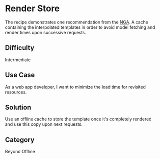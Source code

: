 # Render Store
The recipe demonstrates one recommendation from the [NGA](https://wiki.mozilla.org/Gaia/Architecture_Proposal#Render_store). A cache containing the interpolated templates in order to avoid model fetching and render times upon successive requests.

## Difficulty
Intermediate

## Use Case
As a web app developer, I want to minimize the load time for revisited resources.

## Solution
Use an offline cache to store the template once it's completely rendered and use this copy upon next requests.

## Category
Beyond Offline
